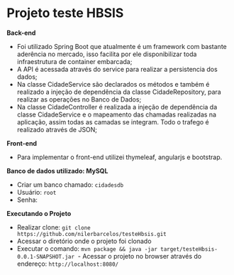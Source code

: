 # Projeto teste HBSIS

**Back-end**
  - Foi utilizado Spring Boot que atualmente é um framework com bastante aderência no mercado, isso facilita por ele disponibilizar toda infraestrutura de container embarcada;
  - A API é acessada através do service para realizar a persistencia dos dados;
  - Na classe CidadeService são declarados os métodos e também é realizado a injeção de dependência da classe CidadeRepository, para realizar as operações no Banco de Dados;
  - Na classe CidadeController é realizada a injeção de dependência da classe CidadeService e o mapeamento das chamadas realizadas na aplicação, assim todas as camadas se integram. Todo o trafego é realizado através de JSON;

**Front-end**
  - Para implementar o front-end utilizei thymeleaf, angularjs e bootstrap.

**Banco de dados utilizado: MySQL**
  - Criar um banco chamado: `cidadesdb`
  - Usuário: `root`
  - Senha: 
  
  **Executando o Projeto**
  - Realizar clone: `git clone https://github.com/nilerbarcelos/testeHbsis.git`
  - Acessar o diretório onde o projeto foi clonado
  - Executar o comando: `mvn package && java -jar target/testeHbsis-0.0.1-SNAPSHOT.jar`
  - Acessar o projeto no browser através do endereço: `http://localhost:8080/`
